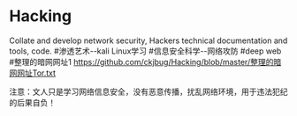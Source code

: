 # Hacking
Collate and develop network security, Hackers technical documentation and tools, code.
#渗透艺术--kali Linux学习
#信息安全科学--网络攻防
#deep web
#整理的暗网网址1 https://github.com/ckjbug/Hacking/blob/master/整理的暗网网址Tor.txt

注意：文人只是学习网络信息安全，没有恶意传播，扰乱网络环境，用于违法犯纪的后果自负！
